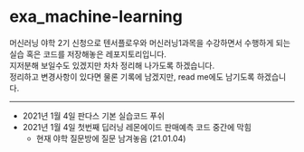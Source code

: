# exa_machine-learning
머신러닝 야학 2기 신청으로 텐서플로우와 머신러닝1과목을 수강하면서 수행하게 되는 실습 혹은 코드를 저장해놓은 레포지토리입니다.<br>
지저분해 보일수도 있겠지만 차차 정리해 나가도록 하겠습니다.<br>
정리하고 변경사항이 있다면 물론 기록에 남겠지만, read me에도 남기도록 하겠습니다.<br>

---
- 2021년 1월 4일 판다스 기본 실습코드 푸쉬
- 2021년 1월 4일 첫번째 딥러닝 레몬에이드 판매예측 코드 중간에 막힘
    - 현재 야학 질문방에 질문 남겨놓음 (21.01.04)